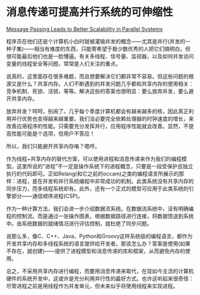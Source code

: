 # 消息传递可提高并行系统的可伸缩性

[Message Passing Leads to Better Scalability in Parallel Systems](~https://97-things-every-x-should-know.gitbooks.io/97-things-every-programmer-should-know/content/en/thing_57/~)

程序员在他们还是个计算机小白时就被灌输并发的概念——尤其是并行(并发的一种子集)——相当有难度的东西，只能寄希望于极少数优秀的人把它们搞明白，但很可能最后他们也是一脸懵逼。有关多线程、信号量、监视器，以及如何并发访问变量的线程安全等问题，常常是人们关注的重点。

说真的，这里面存在很多难题，而且想要解决它们都非常不容易。但这些问题的根源又是什么？共享内存。人们不断遇到的并发问题几乎都和共享内存的使用相关：竞争机制、死锁、活锁，等等。解决这些的答案也很明显：要么放弃并发，要么避开共享内存。

放弃并发？呵呵，别闹了。几乎每个季度计算机都会有越来越多的核，因此真正利用并行优势也变得越来越重要。我们没必要完全依赖处理器的时钟速度的增长，来改善应用程序的性能。只需要充分发挥并行，应用程序性能就会改善。显然，不提高性能可能是个选项，但用户不答应！

所以，我们只能避开共享内存咯？嗯哼。

作为线程+共享内存的替代方案，可以使用进程和消息传递来作为我们的编程模型。这里所说的“进程”不一定是操作系统下的进程概念，只要是一段受保护且独立执行的代码即可。正如Relang(和它之前的occam)之类的编程语言所展示的那样：进程，是在并发和并行系统编程中非常成功的机制。此类系统没有共享内存的同步压力，而多线程系统却有。此外，还有一个正式的模型可应用于此类系统的引擎部分——通信顺序进程(CSP)。

作为一种计算方法，我们会进一步介绍数据流系统。在数据流系统中，没有明确编程的控制流。而是通过一张操作图表，根据数据路径进行连接，将数据馈送到系统中。由系统数据的就绪情况进行评估控制，就杜绝了同步问题。

说那么多，像C、C++、Java、Python和Groovy这样系统级的编程语言，都作为开发共享内存和多线程系统的语言提供给开发者。那该怎么办？答案是使用(如果不存在，就创建)——提供了进程模型和消息传递的库和框架，从而避免内存的使用。

总之，不采用共享内存进行编程，而要用消息传递来取代，在现如今主流的计算机硬件的系统开发中，这或许是充分利用并行性的最好方式。也许这听起来很奇怪：尽管进程之前是用线程作为并发单元，但未来似乎将使用线程来实现进程。
